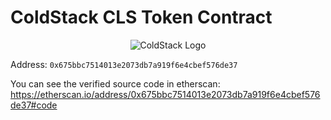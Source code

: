 # ColdStack CLS Token Contract

<center>
<img src="https://avatars.githubusercontent.com/u/75213977?s=200&v=4" alt="ColdStack Logo">
</center>

Address: `0x675bbc7514013e2073db7a919f6e4cbef576de37`

You can see the verified source code in etherscan: https://etherscan.io/address/0x675bbc7514013e2073db7a919f6e4cbef576de37#code
